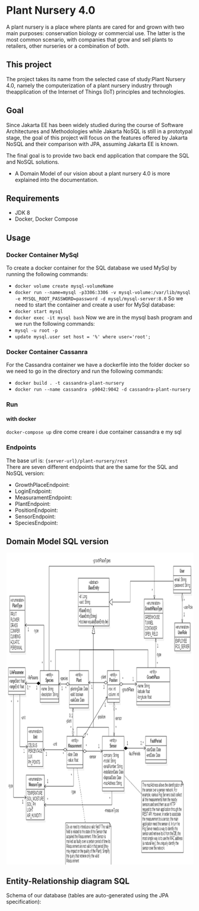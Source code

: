 # Plant Nursery 4.0
A plant nursery is a place where plants are cared for and grown with two main purposes: conservation biology or commercial use. The latter is the most common scenario, with companies that grow and sell plants to retailers, other nurseries or a combination of both.

## This project
The project takes its name from the selected case of study:Plant Nursery 4.0, namely the computerization of a plant nursery industry through theapplication of the Internet of Things (IoT) principles and technologies.

## Goal
Since Jakarta EE has been widely studied during the course of Software Architectures and Methodologies while Jakarta NoSQL is still in a prototypal stage, the goal of this project will focus on the features offered by Jakarta NoSQL and their comparison with JPA, assuming Jakarta EE is known.

The final goal is to provide two back end application that compare the SQL and NoSQL solutions.  
+ A Domain Model of our vision about a plant nursery 4.0 is more explained into the documentation.

## Requirements
+ JDK 8
+ Docker, Docker Compose

## Usage

### Docker Container MySql
To create a docker container for the SQL database we used MySql by running the following commands:
+ `docker volume create mysql-volumeName`
+ `docker run --name=mysql -p3306:3306 -v mysql-volume:/var/lib/mysql -e MYSQL_ROOT_PASSWORD=password -d mysql/mysql-server:8.0`
So we need to start the container and create a user for MySql database:
+ `docker start mysql`
+ `docker exec -it mysql bash`
Now we are in the mysql bash program and we run the following commands:
+ `mysql -u root -p`
+ `update mysql.user set host = '%' where user='root';`

### Docker Container Cassanra
For the Cassandra container we have a dockerfile into the folder docker so we need to go in the directory and run the following commands:
+ `docker build . -t cassandra-plant-nursery`
+ `docker run --name cassandra -p9042:9042 -d cassandra-plant-nursery`

### Run
#### with docker
`docker-compose up`
dire come creare i due container cassandra e my sql

### Endpoints
The base url is: `{server-url}/plant-nursery/rest`  
There are seven different endpoints that are the same for the SQL and NoSQL version:
+ GrowthPlaceEndpoint:
+ LoginEndpoint:
+ MeasuramentEndpoint:
+ PlantEndpoint:
+ PositionEndpoint:
+ SensorEndpoint:
+ SpeciesEndpoint:


## Domain Model SQL version
<img src="https://github.com/jasonravagli/plant-nursery-4.0/blob/main/DomainModel.png" height="836" width="1180">

## Entity-Relationship diagram SQL
Schema of our database (tables are auto-generated using the JPA specification):


